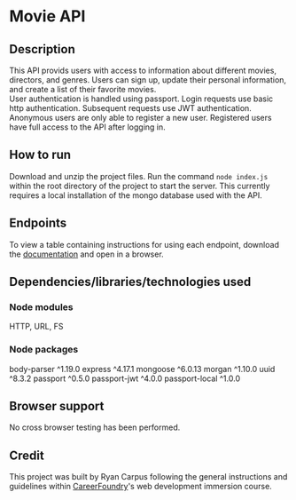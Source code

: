 # Movie API

## Description
This API provids users with access to information about different movies, directors, and genres. Users can sign up, update their personal information, and create a list of their favorite movies.  
User authentication is handled using passport. Login requests use basic http authentication. Subsequent requests use JWT authentication. Anonymous users are only able to register a new user. Registered users have full access to the API after logging in.

## How to run
Download and unzip the project files. Run the command `node index.js` within the root directory of the project to start the server. This currently requires a local installation of the mongo database used with the API.

## Endpoints
To view a table containing instructions for using each endpoint, download the [documentation](https://github.com/RCarpus/movie-api/blob/task-9/public/documentation.html) and open in a browser.

## Dependencies/libraries/technologies used
### Node modules
HTTP, URL, FS
### Node packages
body-parser ^1.19.0
express ^4.17.1
mongoose ^6.0.13
morgan ^1.10.0
uuid ^8.3.2
passport ^0.5.0
passport-jwt ^4.0.0
passport-local ^1.0.0

## Browser support
No cross browser testing has been performed.

## Credit
This project was built by Ryan Carpus following the general instructions and guidelines within [CareerFoundry](https://careerfoundry.com/)'s web development immersion course.

